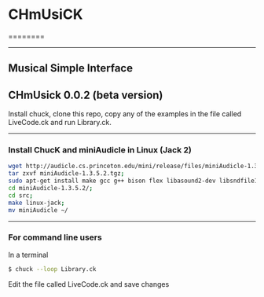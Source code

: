# CHmUsiCK
========

_______________
## Musical Simple Interface

CHmUsick 0.0.2 (beta version)
---------------

Install chuck, clone this repo, copy any of the examples in the file called LiveCode.ck and run Library.ck.

---------------------
### Install ChucK and miniAudicle in Linux (Jack 2)

```bash
wget http://audicle.cs.princeton.edu/mini/release/files/miniAudicle-1.3.5.2.tgz;
tar zxvf miniAudicle-1.3.5.2.tgz;
sudo apt-get install make gcc g++ bison flex libasound2-dev libsndfile1-dev libqt4-dev libqscintilla2-dev libjack-jackd2-dev;
cd miniAudicle-1.3.5.2/; 
cd src; 
make linux-jack;
mv miniAudicle ~/
```

-------------
### For command line users
In a terminal

```bash
$ chuck --loop Library.ck
```

Edit the file called LiveCode.ck and save changes
